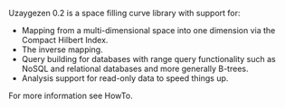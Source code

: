 Uzaygezen 0.2 is a space filling curve library with support for:
  * Mapping from a multi-dimensional space into one dimension via the Compact Hilbert Index.
  * The inverse mapping.
  * Query building for databases with range query functionality such as NoSQL and relational databases and more generally B-trees.
  * Analysis support for read-only data to speed things up.

For more information see HowTo.